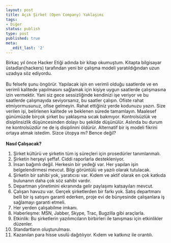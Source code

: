 ```yaml
---
layout: post
title: Açık Şirket (Open Company) Yaklaşımı
tags:
- Diğer
status: publish
type: post
published: true
meta:
  _edit_last: '2'
---
```

Birkaç yıl önce Hacker Etiği adında bir kitap okumuştum. Kitapta bilgisayar üstadları(hackers) tarafından yeni bir çalışma modeli yaratıldığından uzun uzadıya söz ediyordu.<br><br>Bu felsefe şunu öngörür. Yapılacak işin en verimli olduğu saatlerde ve en verimli kalitede yapılmasını sağlamak için kişiye uygun saatlerde çalışmasına izin vermektir. Yani siz gece sessizliğinde kendinizi işe veriyor ve bu saatlerde çalışmayıda seviyorsanız, bu saatler çalışın. Ofiste rahat etmiyormusunuz, ofise gelmeyin. Rahat ettiğiniz yerde kodunuzu yazın. Size verilen işi, belirlenen kalitede ve beklenen sürede tamamlayın. Maalesef günümüzde birçok şirket bu yaklaşıma sıcak bakmıyor. Kontrolsüzlük ve disiplinsizlik düşüncesinden dolayı bu şekilde düşünülür. Aslında bu durum ne kontrolsüzdür ne de iş disiplinini öldürür. Alternatif bir iş modeli fikrini ortaya atmak istedim. Sizce ütopya mı? Bence değil?<br><br><b>Nasıl Çalışacak?</b><br><ol><li>Şirket kültürü ve şirketin tüm iş süreçleri için prosedürler tanımlanmalı. <br></li><li>Şirketin herşeyi şeffaf. Ciddi raporlarla destekleniyor.<br></li><li>İnsan bağımlı değil. Herkesin bir yedeği var. Her yapılan işin belgelendirmesi mevcut. Bilgi görüntülü ve yazılı olarak tutulacak.</li><li>Şirketin bir sahibi yok, yaratıcısı var. Kıdem ve aktif olarak en çok katkıda bulunanın daha çok söz sahibi vardır.</li><li>Departman yönetimini ekranında gelir paylaşımı katsayıları mevcut.</li><li>Çalışan havuzu var. Gerçek şirketlerden bir farkı yok. Satış departmanı belli bir iş satışını garanti ederken, proje evi de bünyesinde çalışanlara iş sağlamayı garanti etmeli.</li><li>Her yerden çalışabilme imkanı. <br></li><li>Haberleşme: MSN, Jabber, Skype, Trac, Bugzilla gibi araçlarla.</li><li>Etkinlik: Bu şirketlerin yazılımcıların birbirleri ile tanışması için etkinlikler düzenler.</li><li>Standartların oluşturulması.</li><li>Kazanılan para hisse usulü dağıtılıyor. Kıdem ve katkınız ile orantılı.</li></ol>
